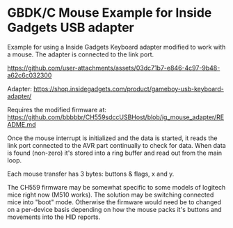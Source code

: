 # GBDK/C Mouse Example for Inside Gadgets USB adapter
Example for using a Inside Gadgets Keyboard adapter modified
to work with a mouse. The adapter is connected to the link port.

https://github.com/user-attachments/assets/03dc71b7-e846-4c97-9b48-a62c6c032300

Adapter:
https://shop.insidegadgets.com/product/gameboy-usb-keyboard-adapter/

Requires the modified firmware at:
https://github.com/bbbbbr/CH559sdccUSBHost/blob/ig_mouse_adapter/README.md

Once the mouse interrupt is initialized and the data is started,
it reads the link port connected to the AVR part continually to
check for data. When data is found (non-zero) it's stored into
a ring buffer and read out from the main loop.

Each mouse transfer has 3 bytes: buttons & flags, x and y.

The CH559 firmware may be somewhat specific to some models of logitech mice
right now (M510 works). The solution may be switching connected mice into "boot"
mode. Otherwise the firmware would need be to changed on a per-device basis 
depending on how the mouse packs it's buttons and movements into the HID reports.
